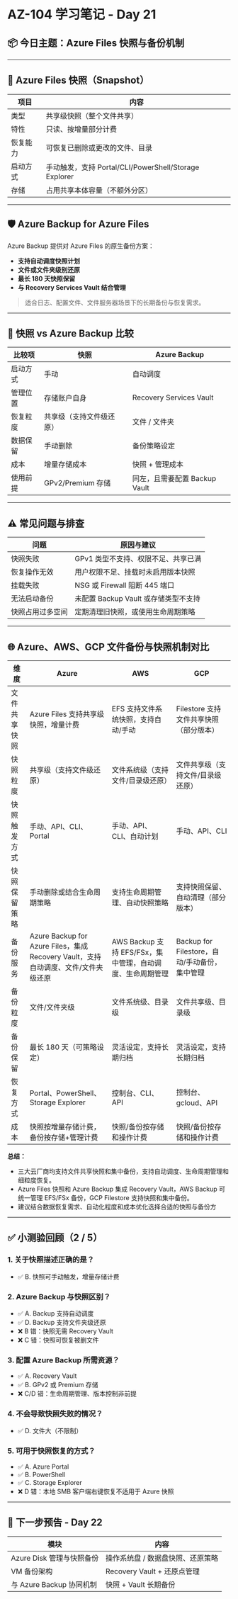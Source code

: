 
# AZ-104 学习笔记 - Day 21

## 📦 今日主题：Azure Files 快照与备份机制

---

## 🧩 Azure Files 快照（Snapshot）

| 项目 | 内容 |
|------|------|
| 类型 | 共享级快照（整个文件共享） |
| 特性 | 只读、按增量部分计费 |
| 恢复能力 | 可恢复已删除或更改的文件、目录 |
| 启动方式 | 手动触发，支持 Portal/CLI/PowerShell/Storage Explorer |
| 存储 | 占用共享本体容量（不额外分区） |

---

## 🛡️ Azure Backup for Azure Files

Azure Backup 提供对 Azure Files 的原生备份方案：

- **支持自动调度快照计划**
- **文件或文件夹级别还原**
- **最长 180 天快照保留**
- **与 Recovery Services Vault 结合管理**

> 适合日志、配置文件、文件服务器场景下的长期备份与恢复需求。

---

## 🔁 快照 vs Azure Backup 比较

| 比较项         | 快照                         | Azure Backup                         |
|----------------|------------------------------|--------------------------------------|
| 启动方式       | 手动                         | 自动调度                             |
| 管理位置       | 存储账户自身                 | Recovery Services Vault              |
| 恢复粒度       | 共享级（支持文件级还原）     | 文件 / 文件夹                        |
| 数据保留       | 手动删除                     | 备份策略设定                         |
| 成本           | 增量存储成本                 | 快照 + 管理成本                      |
| 使用前提       | GPv2/Premium 存储            | 同左，且需要配置 Backup Vault       |

---

## ⚠️ 常见问题与排查

| 问题              | 原因与建议 |
|-------------------|------------|
| 快照失败           | GPv1 类型不支持、权限不足、共享已满 |
| 恢复操作无效       | 用户权限不足、挂载时未启用版本快照 |
| 挂载失败           | NSG 或 Firewall 阻断 445 端口 |
| 无法启动备份       | 未配置 Backup Vault 或存储类型不支持 |
| 快照占用过多空间   | 定期清理旧快照，或使用生命周期策略 |
---

## 🌐 Azure、AWS、GCP 文件备份与快照机制对比

| 维度           | Azure                                    | AWS                                         | GCP                                         |
|----------------|------------------------------------------|---------------------------------------------|---------------------------------------------|
| 文件共享快照   | Azure Files 支持共享级快照，增量计费     | EFS 支持文件系统快照，支持自动/手动         | Filestore 支持文件共享快照（部分版本）      |
| 快照粒度       | 共享级（支持文件级还原）                 | 文件系统级（支持文件/目录级还原）           | 文件共享级（支持文件/目录级还原）           |
| 快照触发方式   | 手动、API、CLI、Portal                   | 手动、API、CLI、自动计划                    | 手动、API、CLI                              |
| 快照保留策略   | 手动删除或结合生命周期策略                | 支持生命周期管理、自动快照策略              | 支持快照保留、自动清理（部分版本）           |
| 备份服务       | Azure Backup for Azure Files，集成 Recovery Vault，支持自动调度、文件/文件夹级还原 | AWS Backup 支持 EFS/FSx，集中管理，自动调度、生命周期管理 | Backup for Filestore，自动/手动备份，集中管理 |
| 备份粒度       | 文件/文件夹级                            | 文件系统级、目录级                          | 文件共享级、目录级                          |
| 备份保留       | 最长 180 天（可策略设定）                 | 灵活设定，支持长期归档                      | 灵活设定，支持长期归档                      |
| 恢复方式       | Portal、PowerShell、Storage Explorer      | 控制台、CLI、API                            | 控制台、gcloud、API                         |
| 成本           | 快照按增量存储计费，备份按存储+管理计费   | 快照/备份按存储和操作计费                   | 快照/备份按存储和操作计费                   |

**总结：**
- 三大云厂商均支持文件共享快照和集中备份，支持自动调度、生命周期管理和细粒度恢复。
- Azure Files 快照和 Azure Backup 集成 Recovery Vault，AWS Backup 可统一管理 EFS/FSx 备份，GCP Filestore 支持快照和集中备份。
- 建议结合数据恢复需求、自动化程度和成本优化选择合适的快照与备份方

---

## ✅ 小测验回顾（2 / 5）

### 1. 关于快照描述正确的是？
- ✅ B. 快照可手动触发，增量存储计费

### 2. Azure Backup 与快照区别？
- ✅ A. Backup 支持自动调度
- ✅ D. Backup 支持文件夹级还原  
- ❌ B 错：快照无需 Recovery Vault  
- ❌ C 错：快照可恢复被删文件

### 3. 配置 Azure Backup 所需资源？
- ✅ A. Recovery Vault
- ✅ B. GPv2 或 Premium 存储
- ❌ C/D 错：生命周期管理、版本控制非前提

### 4. 不会导致快照失败的情况？
- ✅ D. 文件大（不限制）

### 5. 可用于快照恢复的方式？
- ✅ A. Azure Portal
- ✅ B. PowerShell
- ✅ C. Storage Explorer  
- ❌ D 错：本地 SMB 客户端右键恢复不适用于 Azure 快照

---

## 📅 下一步预告 - Day 22

| 模块 | 内容 |
|------|------|
| Azure Disk 管理与快照备份 | 操作系统盘 / 数据盘快照、还原策略 |
| VM 备份架构 | Recovery Vault + 还原点管理 |
| 与 Azure Backup 协同机制 | 快照 + Vault 长期备份 |

